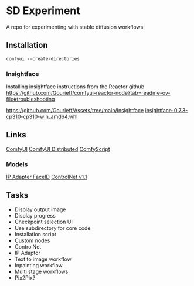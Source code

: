 # SD Experiment

A repo for experimenting with stable diffusion workflows

## Installation

```ps
comfyui --create-directories
```

### Insightface

Installing insightface instructions from the Reactor github
https://github.com/Gourieff/comfyui-reactor-node?tab=readme-ov-file#troubleshooting

https://github.com/Gourieff/Assets/tree/main/Insightface
[insightface-0.7.3-cp310-cp310-win_amd64.whl]()

## Links

[ComfyUI](https://github.com/comfyanonymous/ComfyUI)
[ComfyUI Distributed](https://github.com/hiddenswitch/ComfyUI)
[ComfyScript](https://github.com/Chaoses-Ib/ComfyScript)

### Models

[IP Adapter FaceID](https://huggingface.co/h94/IP-Adapter-FaceID)
[ControlNet v1.1](https://huggingface.co/nolanaatama/controlnetv1.1)

## Tasks

- Display output image
- Display progress
- Checkpoint selection UI
- Use subdirectory for core code
- Installation script
- Custom nodes
- ControlNet
- IP Adaptor
- Text to image workflow
- Inpainting workflow
- Multi stage workflows
- Pix2Pix?

##

